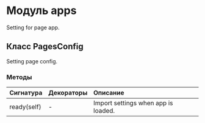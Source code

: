 # Модуль apps

Setting for page app.

## Класс PagesConfig

Setting page config.

### Методы

| Сигнатура   | Декораторы | Описание                            |
| :---------- | :--------- | :---------------------------------- |
| ready(self) | -          | Import settings when app is loaded. |